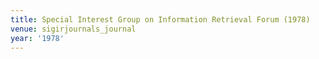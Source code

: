 ```yaml
---
title: Special Interest Group on Information Retrieval Forum (1978)
venue: sigirjournals_journal
year: '1978'
---
```

